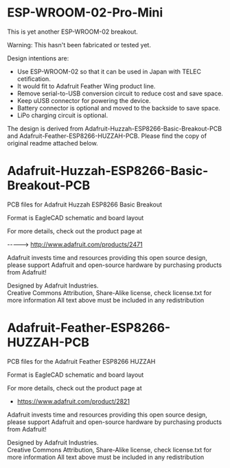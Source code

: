 # ESP-WROOM-02-Pro-Mini
This is yet another ESP-WROOM-02 breakout.

Warning: This hasn't been fabricated or tested yet.

Design intentions are:

* Use ESP-WROOM-02 so that it can be used in Japan with TELEC cetification.
* It would fit to Adafruit Feather Wing product line.
* Remove serial-to-USB conversion circuit to reduce cost and save space.
* Keep uUSB connector for powering the device.
* Battery connector is optional and moved to the backside to save space.
* LiPo charging circuit is optional.

The design is derived from Adafruit-Huzzah-ESP8266-Basic-Breakout-PCB and Adafruit-Feather-ESP8266-HUZZAH-PCB. Please find the copy of original readme attached below.


# Adafruit-Huzzah-ESP8266-Basic-Breakout-PCB
PCB files for Adafruit Huzzah ESP8266 Basic Breakout

Format is EagleCAD schematic and board layout

For more details, check out the product page at

-----> http://www.adafruit.com/products/2471

Adafruit invests time and resources providing this open source design, 
please support Adafruit and open-source hardware by purchasing 
products from Adafruit!

Designed by Adafruit Industries.  
Creative Commons Attribution, Share-Alike license, check license.txt for more information
All text above must be included in any redistribution


# Adafruit-Feather-ESP8266-HUZZAH-PCB
PCB files for the Adafruit Feather ESP8266 HUZZAH

Format is EagleCAD schematic and board layout

For more details, check out the product page at

  * https://www.adafruit.com/product/2821

Adafruit invests time and resources providing this open source design, 
please support Adafruit and open-source hardware by purchasing 
products from Adafruit!

Designed by Adafruit Industries.  
Creative Commons Attribution, Share-Alike license, check license.txt for more information
All text above must be included in any redistribution